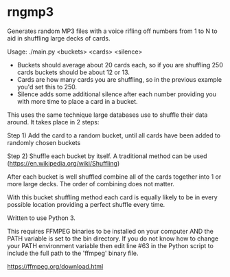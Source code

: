 # rngmp3
Generates random MP3 files with a voice rifling off numbers from 1 to N to aid in shuffling large decks of cards.

Usage: ./main.py \<buckets\> \<cards\> \<silence\>

* Buckets should average about 20 cards each, so if you are shuffling 250 cards buckets should be about 12 or 13.
* Cards are how many cards you are shuffling, so in the previous example you'd set this to 250.
* Silence adds some additional silence after each number providing you with more time to place a card in a bucket.

This uses the same technique large databases use to shuffle their data around. It takes place in 2 steps:

Step 1) Add the card to a random bucket, until all cards have been added to randomly chosen buckets

Step 2) Shuffle each bucket by itself. A traditional method can be used (https://en.wikipedia.org/wiki/Shuffling)

After each bucket is well shuffled combine all of the cards together into 1 or more large decks. The order of combining does not matter.

With this bucket shuffling method each card is equally likely to be in every possible location providing a perfect shuffle every time.

Written to use Python 3.

This requires FFMPEG binaries to be installed on your computer AND the PATH variable is set to the bin directory. If you do not know how to change your PATH environment variable then edit line #63 in the Python script to include the full path to the 'ffmpeg' binary file.

https://ffmpeg.org/download.html
